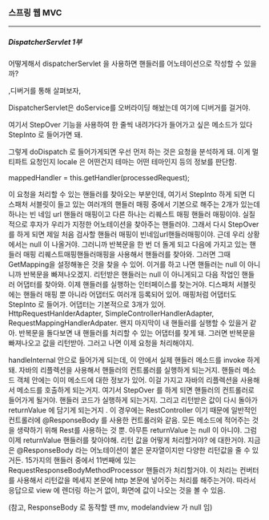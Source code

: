 <h3>스프링 웹 MVC</h3>
<hr/>
<h5>DispatcherServlet 1부</h5>

어떻게해서 dispatcherServlet 을 사용하면 핸들러를 어노테이션으로 작성할 수 있을까?

,디버거를 통해 살펴보자,

DispatcherServlet은 doService를 오버라이딩 해놨는데 여기에 디버거를 걸거야.

여기서 StepOver 기능을 사용하여 한 줄씩 내려가다가 들어가고 싶은 메소드가 있다 StepInto 로 들어가면 돼.

그렇게 doDispatch 로 들어가게되면 우선 먼저 하는 것은 요청을 분석하게 돼. 이게 멀티파트 요청인지 locale 은 어떤건지 테마는 어떤 테마인지 등의 정보를 판단함.

mappedHandler = this.getHandler(processedRequest);

이 요청을 처리할 수 있는 핸들러를 찾아오는 부분인데, 여기서 StepInto 하게 되면 디스패처 서블릿이 들고 있는 여러개의 핸들러 매핑 중에서 기본으로 해주는 2개가 있는데 하나는 빈 네임 url 핸들러 매핑이고 다른 하나는 리퀘스트 매핑 핸들러 매핑이야. 실질적으로 후자가 우리가 지정한 어노테이션을 찾아주는 핸들러야. 그래서 다시 StepOver 를 하게 되면 제일 처음 검사할 핸들러 매핑이 빈네임url핸들러매핑이야. 근데 우리 상황에서는 null 이 나올거야. 그러니까 반복문을 한 번 더 돌게 되고 다음에 가지고 있는 핸들러 매핑 리퀘스트매핑핸들러매핑을 사용해서 핸들러를 찾아와. 그러면 그때 GetMapping을 설정해놓은 것을 찾을 수 있어. 이거를 하고 나면 핸들러는 null 이 아니니까 반복문을 빠져나오겠지. 리턴받은 핸들러는 null 이 아니게되고 다음 작업인 핸들러 어댑터를 찾아와. 이제 핸들러를 실행하는 인터페이스를 찾는거야. 디스패처 서블릿에는 핸들러 매핑 뿐 아니라 어댑터도 여러개 등록되어 있어. 매핑처럼 어댑터도 StepInto 로 들어가.  어댑터는 기본적으로 3개가 있어. HttpRequestHanlderAdapter, SimpleControllerHandlerAdapter, RequestMappingHandlerAdpater. 왠지 마지막이 내 핸들러를 실행할 수 있을거 같아. 반복문을 돌다보면 내 핸들러를 처리할 수 있는 어댑터를 찾게 돼. 그러면 반복문을 빠져나오고 값을 리턴받아. 그러고 나면 이제 요청을 처리해야지. 

handleInternal 안으로 들어가게 되는데, 이 안에서 실제 핸들러 메소드를 invoke 하게 돼. 자바의 리플렉션을 사용해서 핸들러의 컨트롤러를 실행하게 되는거지. 핸들러 메소드 객체 안에는 이미 메소드에 대한 정보가 있어. 이걸 가지고 자바의 리플렉션을 사용해서 메소드를 호출하게 되는거지. 여기서 StepOver 를 하게 되면 핸들러의 컨트롤러로 들어가게 될거야. 핸들러 코드가 실행하게 되는거지. 그리고 리턴받은 값이 다시 돌아가 returnValue 에 담기게 되는거지 . 이 경우에는 RestController 이기 때문에 일반적인 컨트롤러에 @ResponseBody 를 사용한 컨트롤러와 같음. 모든 메소드에 적어주는 것을 생략하기 위해 Rest를 사용하는 것 뿐. 아무튼 returnValue 는 null 이 아니야. 그럼 이제 returnValue 핸들러를 찾아야해. 리턴 값을 어떻게 처리할거야? 에 대한거야. 지금은 @ResponseBody 라는 어노테이션이 붙은 문자열이지만 다양한 리턴값을 줄 수 있거든. 15가지의 핸들러 중에서 11번째에 있는 RequestResponseBodyMethodProcessor 핸들러가 처리할거야. 이 처리는 컨버터를 사용해서 리턴값을 메세지 본문에 http 본문에 넣어주는 처리를 해주는거야. 따라서 응답으로 view 에 렌더링 하는거 없이, 화면에 값이 나오는 것을 볼 수 있음.

(참고, ResponseBody 로 동작할 땐 mv, modelandview 가 null 임)

